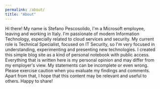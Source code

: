 ```yaml
---
permalink: /about/
title: "About"
---
```


Hi there! My name is Stefano Pescosolido, I'm a Microsoft employee, leaving and working in Italy. 
I'm passionate of  modern Information Technology, especially related to cloud services and security.
My current role is Technical Specialist, focused on IT Security, so I'm very focused in understanding, experimenting and presenting new technologies.
I created this simple blog site as a kind of personal notebook with public access. 
Everything that is written here is my personal opinion and may differ from my employer's view. 
My statements can be incomplete or even wrong. Please exercise caution when you evaluate my findings and comments. 
Apart from that, I hope that this content may be relevant and useful to others. Happy to share! 
